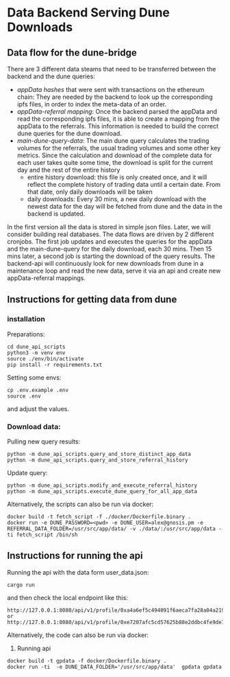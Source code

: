 # Data Backend Serving Dune Downloads

## Data flow for the dune-bridge

There are 3 different data steams that need to be transferred between the backend and
the dune queries:

- *appData hashes* that were sent with transactions on the ethereum chain:
  They are needed by the backend to look up the corresponding ipfs files, in order to
  index the meta-data of an order.
- *appData-referral mapping*: Once the backend parsed the appData and read the
  corresponding ipfs files, it is able to create a mapping from the appData to the
  referrals. This information is needed to build the correct dune queries for the dune
  download.
- *main-dune-query-data*: The main dune query calculates the trading volumes for the
  referrals, the usual trading volumes and some other key metrics. Since the calculation
  and download of the complete data for each user takes quite some time, the download is
  split for the current day and the rest of the entire history
    - entire history download: this file is only created once, and it will reflect the
      complete history of trading data until a certain date. From that date, only daily
      downloads will be taken
    - daily downloads: Every 30 mins, a new daily download with the newest data for the
      day will be fetched from dune and the data in the backend is updated.

In the first version all the data is stored in simple json files. Later, we will
consider building real databases. The data flows are driven by 2 different cronjobs. The
first job updates and executes the queries for the appData and the main-dune-query for
the daily download, each 30 mins. Then 15 mins later, a second job is starting the
download of the query results. The backend-api will continuously look for new downloads
from dune in a maintenance loop and read the new data, serve it via an api and create
new appData-referral mappings.

## Instructions for getting data from dune

### installation

Preparations:

```
cd dune_api_scripts
python3 -m venv env
source ./env/bin/activate
pip install -r requirements.txt
```

Setting some envs:

```
cp .env.example .env
source .env
```

and adjust the values.

### Download data:

Pulling new query results:

```
python -m dune_api_scripts.query_and_store_distinct_app_data
python -m dune_api_scripts.query_and_store_referral_history
```

Update query:

```
python -m dune_api_scripts.modify_and_execute_referral_history
python -m dune_api_scripts.execute_dune_query_for_all_app_data
```

Alternatively, the scripts can also be run via docker:

```
docker build -t fetch_script -f ./docker/Dockerfile.binary .
docker run -e DUNE_PASSWORD=<pwd> -e DUNE_USER=alex@gnosis.pm -e REFERRAL_DATA_FOLDER=/usr/src/app/data/ -v ./data/:/usr/src/app/data -ti fetch_script /bin/sh
```

## Instructions for running the api

Running the api with the data form user_data.json:

```
cargo run
```

and then check the local endpoint like this:

```
http://127.0.0.1:8080/api/v1/profile/0xa4a6ef5c494091f6aeca7fa28a04a219dd0f31b5
or
http://127.0.0.1:8080/api/v1/profile/0xe7207afc5cd57625b88e2ddbc4fe9de794a76b0f
```

Alternatively, the code can also be run via docker:

1. Running api

```
docker build -t gpdata -f docker/Dockerfile.binary . 
docker run -ti  -e DUNE_DATA_FOLDER='/usr/src/app/data'  gpdata gpdata           
```


